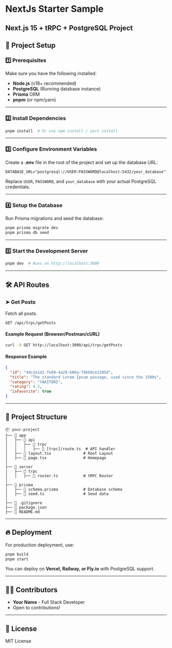 # NextJs Starter Sample
## Next.js 15 + tRPC + PostgreSQL Project

## 🚀 Project Setup

### 1️⃣ Prerequisites
Make sure you have the following installed:
- **Node.js** (v18+ recommended)
- **PostgreSQL** (Running database instance)
- **Prisma** ORM
- **pnpm** (or npm/yarn)

---

### 2️⃣ Install Dependencies
```sh
pnpm install  # Or use npm install / yarn install
```

---

### 3️⃣ Configure Environment Variables
Create a **.env** file in the root of the project and set up the database URL:
```env
DATABASE_URL="postgresql://USER:PASSWORD@localhost:5432/your_database"
```
Replace `USER`, `PASSWORD`, and `your_database` with your actual PostgreSQL credentials.

---

### 4️⃣ Setup the Database
Run Prisma migrations and seed the database:
```sh
pnpm prisma migrate dev
pnpm prisma db seed
```

---

### 5️⃣ Start the Development Server
```sh
pnpm dev  # Runs on http://localhost:3000
```

---

## 🛠 API Routes

### ➤ **Get Posts**
Fetch all posts.
```
GET /api/trpc/getPosts
```
#### **Example Request (Browser/Postman/cURL)**
```sh
curl -X GET http://localhost:3000/api/trpc/getPosts
```
#### **Response Example**
```json
{
  "id": "4dc2e1d1-fe89-4a29-b86a-f8bb0ce1395d",
  "title": "The standard Lorem Ipsum passage, used since the 1500s",
  "category": "YAKITORI",
  "rating": 4.2,
  "isFavorite": true
}
```

---

## 📂 Project Structure
```
📦 your-project
├── 📂 app
│   ├── 📂 api
│   │   ├── 📂 trpc
│   │   │   ├── 📜 [trpc]/route.ts  # API handler
│   ├── 📂 layout.tsx              # Root Layout
│   ├── 📂 page.tsx                # Homepage
│
├── 📂 server
│   ├── 📂 trpc
│   │   ├── 📜 router.ts           # tRPC Router
│
├── 📂 prisma
│   ├── 📜 schema.prisma           # Database schema
│   ├── 📜 seed.ts                 # Seed data
│
├── 📜 .gitignore
├── 📜 package.json
├── 📜 README.md
```

---

## 🔥 Deployment
For production deployment, use:
```sh
pnpm build
pnpm start
```

You can deploy on **Vercel, Railway, or Fly.io** with PostgreSQL support.

---

## 👨‍💻 Contributors
- **Your Name** - Full Stack Developer
- Open to contributions!

---

## 📜 License
MIT License

